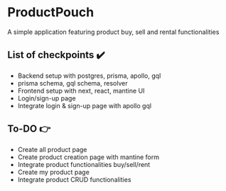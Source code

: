 # ProductPouch

A simple application featuring product buy, sell and rental functionalities

## List of checkpoints ✔️

- Backend setup with postgres, prisma, apollo, gql
- prisma schema, gql schema, resolver
- Frontend setup with next, react, mantine UI
- Login/sign-up page
- Integrate login & sign-up page with apollo gql

## To-DO 👉

- Create all product page
- Create product creation page with mantine form
- Integrate product functionalities buy/sell/rent
- Create my product page
- Integrate product CRUD functionalities
